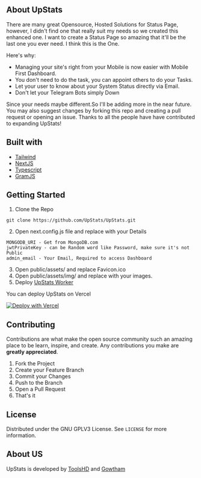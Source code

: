 ## About UpStats

There are many great Opensource, Hosted Solutions for Status Page, however, I didn't find one that really suit my needs so we created this enhanced one. I want to create a Status Page so amazing that it'll be the last one you ever need. I think this is the One.

Here's why:
* Managing your site's right from your Mobile is now easier with Mobile First Dashboard.
* You don't need to do the task, you can appoint others to do your Tasks.
* Let your user to know about your System Status directly via Email.
* Don't let your Telegram Bots simply Down

Since your needs maybe different.So I'll be adding more in the near future. You may also suggest changes by forking this repo and creating a pull request or opening an issue. Thanks to all the people have have contributed to expanding UpStats!

## Built with

* [Tailwind](https://tailwindcss.com)
* [NextJS](https://nextjs.org/)
* [Typescript](https://www.typescriptlang.org)
* [GramJS](https://github.com/gram-js/gramjs)

## Getting Started

1. Clone the Repo
```
git clone https://github.com/UpStats/UpStats.git
```
2. Open next.config.js file and replace with your Details
```
MONGODB_URI - Get from MongoDB.com
jwtPrivateKey - can be Random word like Password, make sure it's not Public
admin_email - Your Email, Required to access Dashboard
```
3. Open public/assets/ and replace Favicon.ico
4. Open public/assets/img/ and replace with your images.
5. Deploy [UpStats Worker](https://github.com/upstats/worker#getting-started)

You can deploy UpStats on Vercel 

[![Deploy with Vercel](https://vercel.com/button)](https://vercel.com/new/project?template=https://github.com/Upstats/UpStats)
## Contributing

Contributions are what make the open source community such an amazing place to be learn, inspire, and create. Any contributions you make are **greatly appreciated**.

1. Fork the Project
2. Create your Feature Branch
3. Commit your Changes
4. Push to the Branch
5. Open a Pull Request
6. That's it

## License

Distributed under the GNU GPLV3 License. See `LICENSE` for more information.

## About US

UpStats is developed by [ToolsHD](https://gitHub.com/ToolsHD) and [Gowtham](https://github.com/Gowtham2003)
